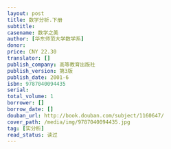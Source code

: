 ```yaml
---
layout: post
title: 数学分析.下册
subtitle: 
casename: 数学之美
author: [华东师范大学数学系]
donor: 
price: CNY 22.30
translator: []
publish_company: 高等教育出版社
publish_version: 第3版
publish_date: 2001-6
isbn: 9787040094435
serial: 
total_volume: 1
borrower: []
borrow_date: []
douban_url: http://book.douban.com/subject/1160647/
cover_path: /media/img/9787040094435.jpg
tag: [实分析]
read_status: 读过
---
```


